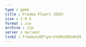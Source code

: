 ```yaml
---
type : game
title : Freaky Flyers (USA)
size : 2.6 G
format : iso
archive : zip
server : myrient
link2 : Freaky%20Flyers%20%28USA%29
---
```

